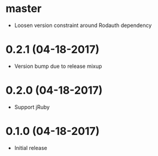 # master

- Loosen version constraint around Rodauth dependency

# 0.2.1 (04-18-2017)
- Version bump due to release mixup

# 0.2.0 (04-18-2017)
- Support jRuby

# 0.1.0 (04-18-2017)
- Initial release
